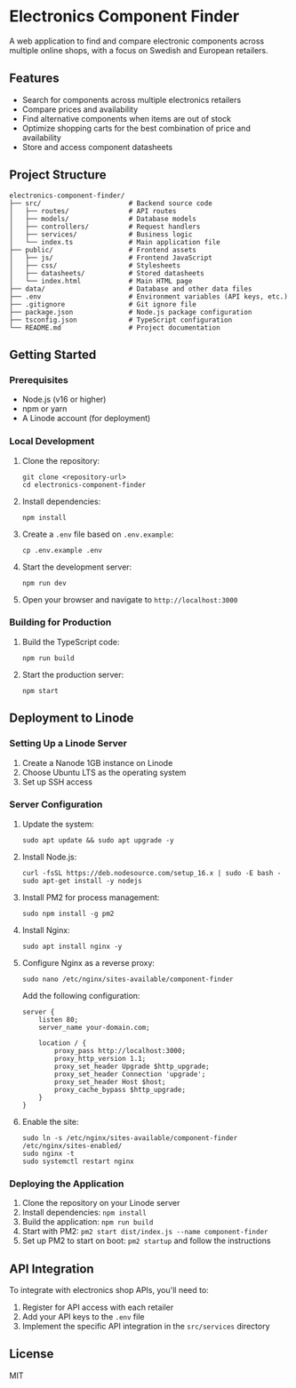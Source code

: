 # Electronics Component Finder

A web application to find and compare electronic components across multiple online shops, with a focus on Swedish and European retailers.

## Features

- Search for components across multiple electronics retailers
- Compare prices and availability
- Find alternative components when items are out of stock
- Optimize shopping carts for the best combination of price and availability
- Store and access component datasheets

## Project Structure

```
electronics-component-finder/
├── src/                      # Backend source code
│   ├── routes/               # API routes
│   ├── models/               # Database models
│   ├── controllers/          # Request handlers
│   ├── services/             # Business logic
│   └── index.ts              # Main application file
├── public/                   # Frontend assets
│   ├── js/                   # Frontend JavaScript
│   ├── css/                  # Stylesheets
│   ├── datasheets/           # Stored datasheets
│   └── index.html            # Main HTML page
├── data/                     # Database and other data files
├── .env                      # Environment variables (API keys, etc.)
├── .gitignore                # Git ignore file
├── package.json              # Node.js package configuration
├── tsconfig.json             # TypeScript configuration
└── README.md                 # Project documentation
```

## Getting Started

### Prerequisites

- Node.js (v16 or higher)
- npm or yarn
- A Linode account (for deployment)

### Local Development

1. Clone the repository:
   ```
   git clone <repository-url>
   cd electronics-component-finder
   ```

2. Install dependencies:
   ```
   npm install
   ```

3. Create a `.env` file based on `.env.example`:
   ```
   cp .env.example .env
   ```

4. Start the development server:
   ```
   npm run dev
   ```

5. Open your browser and navigate to `http://localhost:3000`

### Building for Production

1. Build the TypeScript code:
   ```
   npm run build
   ```

2. Start the production server:
   ```
   npm start
   ```

## Deployment to Linode

### Setting Up a Linode Server

1. Create a Nanode 1GB instance on Linode
2. Choose Ubuntu LTS as the operating system
3. Set up SSH access

### Server Configuration

1. Update the system:
   ```
   sudo apt update && sudo apt upgrade -y
   ```

2. Install Node.js:
   ```
   curl -fsSL https://deb.nodesource.com/setup_16.x | sudo -E bash -
   sudo apt-get install -y nodejs
   ```

3. Install PM2 for process management:
   ```
   sudo npm install -g pm2
   ```

4. Install Nginx:
   ```
   sudo apt install nginx -y
   ```

5. Configure Nginx as a reverse proxy:
   ```
   sudo nano /etc/nginx/sites-available/component-finder
   ```

   Add the following configuration:
   ```
   server {
       listen 80;
       server_name your-domain.com;

       location / {
           proxy_pass http://localhost:3000;
           proxy_http_version 1.1;
           proxy_set_header Upgrade $http_upgrade;
           proxy_set_header Connection 'upgrade';
           proxy_set_header Host $host;
           proxy_cache_bypass $http_upgrade;
       }
   }
   ```

6. Enable the site:
   ```
   sudo ln -s /etc/nginx/sites-available/component-finder /etc/nginx/sites-enabled/
   sudo nginx -t
   sudo systemctl restart nginx
   ```

### Deploying the Application

1. Clone the repository on your Linode server
2. Install dependencies: `npm install`
3. Build the application: `npm run build`
4. Start with PM2: `pm2 start dist/index.js --name component-finder`
5. Set up PM2 to start on boot: `pm2 startup` and follow the instructions

## API Integration

To integrate with electronics shop APIs, you'll need to:

1. Register for API access with each retailer
2. Add your API keys to the `.env` file
3. Implement the specific API integration in the `src/services` directory

## License

MIT
